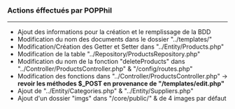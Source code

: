 ### Actions éffectués par POPPhil

---

- Ajout des informations pour la création et le remplissage de la BDD
- Modification du nom des documents dans le dossier "../templates/"
- Modification/Création des Getter et Setter dans "../Entity/Products.php"
- Modification de la table "../Repository/ProductsRepository.php"
- Modification du nom de la fonction "deleteProducts" dans "../Controller/ProductsController.php" & "/config/routes.php"
- Modification des fonctions dans "../Controller/ProductsController.php" -> **revoir les méthodes $_POST en provenance de "/templates/edit.php"** 
- Ajout de "../Entity/Categories.php" & "../Entity/Suppliers.php"
- Ajout d'un dossier "imgs" dans "/core/public/" & de 4 images par défaut

